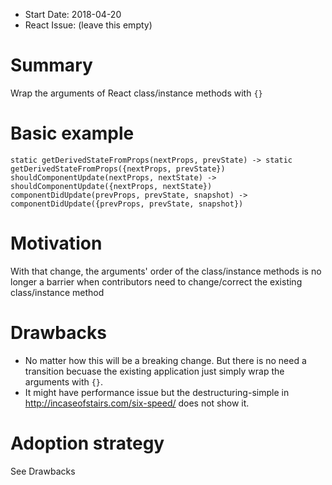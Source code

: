 - Start Date: 2018-04-20
- React Issue: (leave this empty)

# Summary

Wrap the arguments of React class/instance methods with `{}`

# Basic example

```
static getDerivedStateFromProps(nextProps, prevState) -> static getDerivedStateFromProps({nextProps, prevState})
shouldComponentUpdate(nextProps, nextState) -> shouldComponentUpdate({nextProps, nextState})
componentDidUpdate(prevProps, prevState, snapshot) -> componentDidUpdate({prevProps, prevState, snapshot})
```

# Motivation

With that change, the arguments' order of the class/instance methods is no longer a barrier when contributors need to change/correct the existing class/instance method

# Drawbacks

- No matter how this will be a breaking change. But there is no need a transition becuase the existing application just simply wrap the arguments with `{}`.
- It might have performance issue but the destructuring-simple in http://incaseofstairs.com/six-speed/ does not show it.

# Adoption strategy

See Drawbacks
